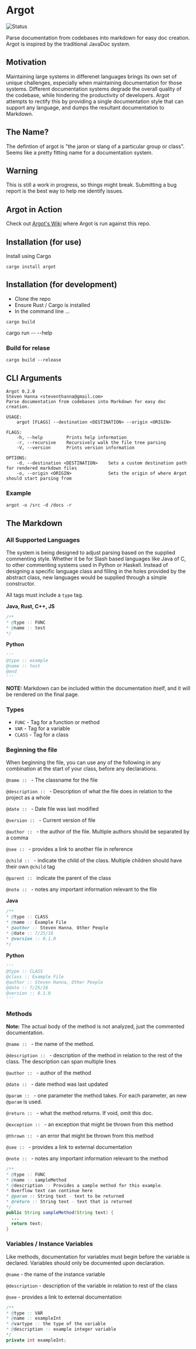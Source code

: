 # Argot
![Status](https://travis-ci.org/steventhanna/Argot.svg?branch=master)

Parse documentation from codebases into markdown for easy doc creation. Argot is inspired by the traditional JavaDoc system.

## Motivation
Maintaining large systems in differenet languages brings its own set of unique challenges, especially when maintaining documentation for those systems.  Different documentation systems degrade the overall quality of the codebase, while hindering the productivity of developers. Argot attempts to rectify this by providing a single documentation style that can support any language, and dumps the resultant documentation to Markdown.

## The Name?
The defintion of argot is "the jaron or slang of a particular group or class".  Seems like a pretty fitting name for a documentation system.

## Warning
This is still a work in progress, so things might break. Submitting a bug report is the best way to help me identify issues.

## Argot in Action
Check out [Argot's Wiki](https://github.com/steventhanna/Argot/wiki) where Argot is run against this repo.

## Installation (for use)
Install using Cargo

```
cargo install argot
```

## Installation (for development)
- Clone the repo
- Ensure Rust / Cargo is installed
- In the command line ...

```shell
cargo build
```
cargo run -- --help

### Build for relase

```shell
cargo build --release
```

## CLI Arguments

```
Argot 0.2.0
Steven Hanna <steventhanna@gmail.com>
Parse documentation from codebases into Markdown for easy doc creation.

USAGE:
    argot [FLAGS] --destination <DESTINATION> --origin <ORIGIN>

FLAGS:
    -h, --help         Prints help information
    -r, --recursive    Recursively walk the file tree parsing
    -V, --version      Prints version information

OPTIONS:
    -d, --destination <DESTINATION>    Sets a custom destination path for rendered markdown files
    -o, --origin <ORIGIN>              Sets the origin of where Argot should start parsing from
```

### Example

```
argot -o /src -d /docs -r
```


## The Markdown

### All Supported Languages
The system is being designed to adjust parsing based on the supplied commenting style. Whether it be for Slash based languages like Java of C, to other commenting systems used in Python or Haskell. Instead of designing a specific language class and filling in the holes provided by the abstract class, new languages would be supplied through a simple constructor.

All tags must include a `type` tag.

**Java, Rust, C++, JS**
```java
/**
* @type :: FUNC
* @name :: test
*/
```

**Python**
```py
'''
@type :: example
@name :: test
@end
'''
```

**NOTE:**  Markdown can be included within the documentation itself, and it will be rendered on the final page.

### Types
- `FUNC` - Tag for a function or method
- `VAR` - Tag for a variable
- `CLASS` - Tag for a class

### Beginning the file
When beginning the file, you can use any of the following in any combination at the start of your class, before any declarations.

`@name :: ` - The classname for the file

`@description :: ` - Description of what the file does in relation to the project as a whole

`@date :: ` - Date file was last modified

`@version :: ` - Current version of file

`@author :: ` - the author of the file. Multiple authors should be separated by a comma

`@see :: ` - provides a link to another file in reference

`@child :: ` - indicate the child of the class.  Multiple children should have their own `@child` tag

`@parent :: ` indicate the parent of the class

`@note :: ` - notes any important information relevant to the file

**Java**
```java
/**
* @type :: CLASS
* @name :: Example File
* @author :: Steven Hanna, Other People
* @date :: 7/25/16
* @version :: 0.1.0
*/
```

**Python**
```py
'''
@type :: CLASS
@class :: Example File
@author :: Steven Hanna, Other People
@date :: 7/25/16
@version :: 0.1.0
'''
```

### Methods
**Note:** The actual body of the method is not analyzed, just the commented documentation.

`@name :: ` - the name of the method.

`@description :: ` - description of the method in relation to the rest of the class. The description can span multiple lines

`@author :: ` - author of the method

`@date :: ` - date method was last updated

`@param :: ` - one parameter the method takes.  For each parameter, an new `@param` is used.

`@return :: ` - what the method returns. If void, omit this doc.

`@exception :: ` - an exception that might be thrown from this method

`@thrown :: ` - an error that might be thrown from this method

`@see :: ` - provides a link to external documentation

`@note :: ` - notes any important information relevant to the method


```java
/**
* @type :: FUNC
* @name :: sampleMethod
* @description :: Provides a sample method for this example.
* Overflow text can continue here
* @param :: String text - text to be returned
* @return :: String text - text that is returned
*/
public String sampleMethod(String text) {
  ...
  return text;
}
```

### Variables / Instance Variables
Like methods, documentation for variables must begin before the variable is declared.  Variables should only be documented upon declaration.

`@name` - the name of the instance variable 

`@description` - description of the variable in relation to rest of the class

`@see` - provides a link to external documentation


```java
/**
* @type :: VAR
* @name :: exampleInt
* @vartype :: the type of the variable
* @description :: example integer variable
*/
private int exampleInt;
```
